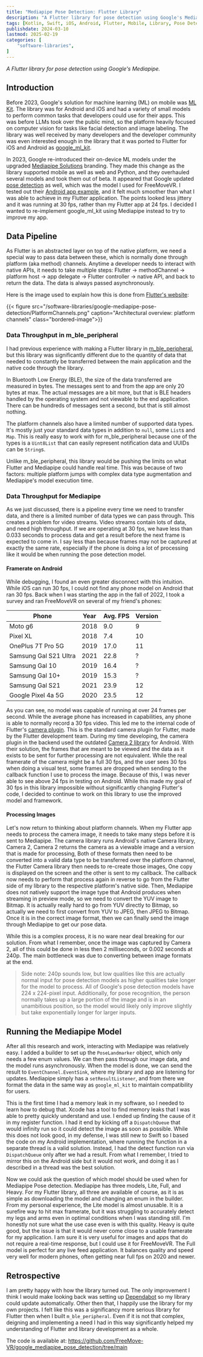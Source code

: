 ```yaml
---
title: "Mediapipe Pose Detection: Flutter Library"
description: "A Flutter library for pose detection using Google's Mediapipe."
tags: [Kotlin, Swift, iOS, Android, Flutter, Mobile, Library, Pose Detection, Mediapipe]
publishdate: 2024-03-10
lastmod: 2025-02-19
categories: [
    "software-libraries",
]
---
```


*A Flutter library for pose detection using Google's Mediapipe.*

## Introduction
Before 2023, Google's solution for machine learning (ML) on mobile was 
[ML Kit](https://developers.google.com/ml-kit/). The library was for Android and iOS
and had a variety of small models to perform common tasks that developers could use for
their apps. This was before LLMs took over the public mind, so the platform heavily focused
on computer vision for tasks like facial detection and image labeling. 
The library was well received by many developers and the developer community was even 
interested enough in the library that it was ported to Flutter for 
iOS and Android as [google_ml_kit](https://pub.dev/packages/google_ml_kit).

In 2023, Google re-introduced their on-device ML models under the upgraded
[Mediapipe Solutions](https://developers.googleblog.com/en/introducing-mediapipe-solutions-for-on-device-machine-learning/)
branding. They made this change as the library supported mobile as well as web and Python, 
and they overhauled several models and took them out of beta. It appeared that Google
updated [pose detection](https://ai.google.dev/edge/mediapipe/solutions/vision/pose_landmarker) 
as well, which was the model I used for FreeMoveVR. I tested out their
[Android app example](https://github.com/google-ai-edge/mediapipe-samples/tree/main/examples/pose_landmarker/android), 
and it felt much smoother than what I was able to achieve in my Flutter application. 
The points looked less jittery and it was running at 30 fps, rather than my Flutter 
app at 24 fps. I decided I wanted to re-implement google_ml_kit using Mediapipe 
instead to try to improve my app.

## Data Pipeline
As Flutter is an abstracted layer on top of the native platform, we need a special way to 
pass data between these, which is normally done through platform (aka method) channels. 
Anytime a developer needs to interact with native APIs, it needs to take multiple steps: Flutter →
methodChannel → platform host → app delegate → Flutter controller → native API, and 
back to return the data. The data is always passed asynchronously.

Here is the image used to explain how this is done from 
[Flutter's website](https://docs.flutter.dev/platform-integration/platform-channels):

{{< figure src="/software-libraries/google-mediapipe-pose-detection/PlatformChannels.png"
    caption="Architectural overview: platform channels" 
    class="bordered-image">}}

### Data Throughput in m_ble_peripheral
I had previous experience with making a Flutter library in 
[m_ble_peripheral](/post/software-libraries/m-ble-peripheral), but this library 
was significantly different due to the quantity of data that needed to constantly 
be transferred between the main application and the native code through the library.

In Bluetooth Low Energy (BLE), the size of the data transferred are measured in bytes.
The messages sent to and from the app are only 20 bytes at max. The actual messages 
are a bit more, but that is BLE headers handled by the operating system and not viewable
to the end application. There can be hundreds of messages sent a second, but that is 
still almost nothing. 

The platform channels also have a limited number of supported data types. It's mostly just
your standard data types in addition to `null`, some `List`s and `Map`. This is really easy to 
work with for m_ble_peripheral because one of the types is a `Uint8List` that can easily 
represent notification data and UUIDs can be `String`s.  

Unlike m_ble_peripheral, this library would be pushing the limits on what Flutter 
and Mediapipe could handle real time. This was because of two factors: multiple 
platform jumps with complex data type augmentation and Mediapipe's model execution time. 

### Data Throughput for Mediapipe
As we just discussed, there is a pipeline every time we need to transfer data, 
and there is a limited number of data types we can pass through. This creates 
a problem for video streams. Video streams contain lots of data, and need high 
throughput. If we are operating at 30 fps, we have less than 0.033 seconds to 
process data and get a result before the next frame is expected to come in. I 
say less than because frames may not be captured at exactly the same rate, 
especially if the phone is doing a lot of processing like it would be when 
running the pose detection model. 

#### Framerate on Android
While debugging, I found an even greater disconnect with this intuition.
While iOS can run 30 fps, I could not find any phone model on Android that 
ran 30 fps. Back when I was starting the app in the fall of 2022, I took a 
survey and ran FreeMoveVR on several of my friend's phones:

| Phone                 | Year | Avg. FPS | Version |
| --------------------- |------| -------- | ------- |
| Moto g6               | 2018 |  9.0     |  9      |
| Pixel XL              | 2018 |  7.4     | 10      |
| OnePlus 7T Pro 5G     | 2019 | 17.0     | 11      |
| Samsung Gal S21 Ultra | 2021 | 22.8     |  ?      |
| Samsung Gal 10        | 2019 | 16.4     |  ?      |
| Samsung Gal 10+       | 2019 | 15.3     |  ?      |
| Samsung Gal S21       | 2021 | 23.9     | 12      |
| Google Pixel 4a 5G    | 2020 | 23.5     | 12      |

As you can see, no model was capable of running at over 24 frames per second. 
While the average phone has increased in capabilities, any phone is able to 
normally record a 30 fps video. This led me to the internal code of Flutter's 
[camera plugin](https://pub.dev/packages/camera). This is the standard camera
plugin for Flutter, made by the Flutter development team. During my time 
developing, the camera plugin in the backend used the outdated 
[Camera 2 library](https://pub.dev/packages/camera_android) for Android. 
With their solution, the frames that are meant to be viewed and the data as 
it exists to be sent for further processing are not equivalent. While the 
real framerate of the camera might be a full 30 fps, and the user sees 30 fps
when doing a visual test, some frames are dropped when sending to the callback 
function I use to process the image. Because of this, I was never able to see
above 24 fps in testing on Android. While this made my goal of 30 fps in this
library impossible without significantly changing Flutter's code, I decided to
continue to work on this library to use the improved model and framework.

#### Processing Images
Let's now return to thinking about platform channels. When my Flutter app needs
to process the camera image, it needs to take many steps before it is sent to
Mediapipe. The camera library runs Android's native Camera library, Camera 2,
Camera 2 returns the camera as a viewable image and a version that is made for 
processing, Both of these formats then need to be converted into a valid data 
type to be transferred over the platform channel, the Flutter Camera library 
then needs to re-create those images, One copy is displayed on the screen and 
the other is sent to my callback. The callback now needs to perform that process 
again in reverse to go from the Flutter side of my library to the respective 
platform's native side. Then, Mediapipe does not natively support the image type 
that Android produces when streaming in preview mode, so we need to convert
the YUV image to Bitmap. It is actually really hard to go from YUV directly to 
Bitmap, so actually we need to first convert from YUV to JPEG, then JPEG to 
Bitmap. Once it is in the correct image format, then we can finally send the 
image through Mediapipe to get our pose data. 

While this is a complex process, it is no ware near deal breaking for our 
solution. From what I remember, once the image was captured by Camera 2, 
all of this could be done in less then 2 milliseconds, or 0.002 seconds 
at 240p. The main bottleneck was due to converting between image formats at the end.

> Side note: 240p sounds low, but low qualities like this are actually normal input for 
pose detection models as higher qualities take longer for the model to process. 
All of Google's pose detection models have 224 x 224-pixel input.
Additionally, for pose recognition, the person normally takes up a large 
portion of the image and is in an unambitious position, so the model 
would likely only improve slightly but take exponentially longer for larger 
inputs.

## Running the Mediapipe Model
After all this research and work, interacting with Mediapipe was relatively easy. 
I added a builder to set up the `PoseLandmarker` object, which only needs a few 
enum values. We can then pass through our image data, and the model runs 
asynchronously. When the model is done, we can send the result to 
`EventChannel.EventSink`, where my library and app are listening for updates.
Mediapipe simply has a `setResultListener`, and from there we format the
data in the same way as `google_ml_kit` to maintain compatibility for users.

This is the first time I had a memory leak in my software, so I needed to learn how 
to debug that. Xcode has a tool to find memory leaks that I was able to pretty quickly
understand and use. I ended up finding the cause of it in my register function. I had it end
by kicking off a `DispatchQueue` that would infinity run so it could detect the image as soon 
as possible. While this does not look good, in my defense, I was still new to Swift so I 
based the code on my Android implementation, where running the function in a separate 
thread is a valid solution. Instead, I had the detect function run via `DispatchQueue` 
only after we had a result. From what I remember, I tried to mirror this on the Android 
side but it would not work, and doing it as I described in a thread was the best solution.

Now we could ask the question of which model should be used when for Mediapipe Pose 
detection. Mediapipe has three models, Lite, Full, and Heavy. For my Flutter library, 
all three are available of course, as it is as simple as downloading the model and 
changing an enum in the builder. From my personal experience, the Lite 
model is almost unusable. It is a surefire way to hit max framerate, but it was 
struggling to accurately detect my legs and arms even in optimal conditions when 
I was standing still. I'm honestly not sure what the use case even is with this quality. 
Heavy is quite good, but the issue is that it would never come 
close to a usable framerate for my application. I am sure it is very useful for images 
and apps that do not require a real-time response, but I could use it for FreeMoveVR. 
The Full model is perfect for any live feed application. 
It balances quality and speed very well for modern phones, often getting near full
fps on 2020 and newer.

## Retrospective
I am pretty happy with how the library turned out. The only improvement I think I would 
make looking back was setting up [Dependabot](https://github.com/dependabot/dependabot-core) 
so my library could update automatically. Other then that, I happily use the library for
my own projects. I felt like this was a significancy more serious library for Flutter 
then when I built `m_ble_peripheral`. Even if it is not that complex, deigning and 
implementing a need I had in this way significantly helped my understanding of Flutter 
and library development as a whole.

The code is available at: https://github.com/FreeMove-VR/google_mediapipe_pose_detection/tree/main